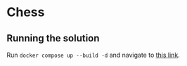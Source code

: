 # Chess

## Running the solution
Run `docker compose up --build -d` and navigate to [this link](http://localhost:3000/).
